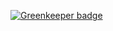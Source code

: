 
[![Greenkeeper badge](https://badges.greenkeeper.io/AvraamMavridis/angular-es6-mobx.svg)](https://greenkeeper.io/)
